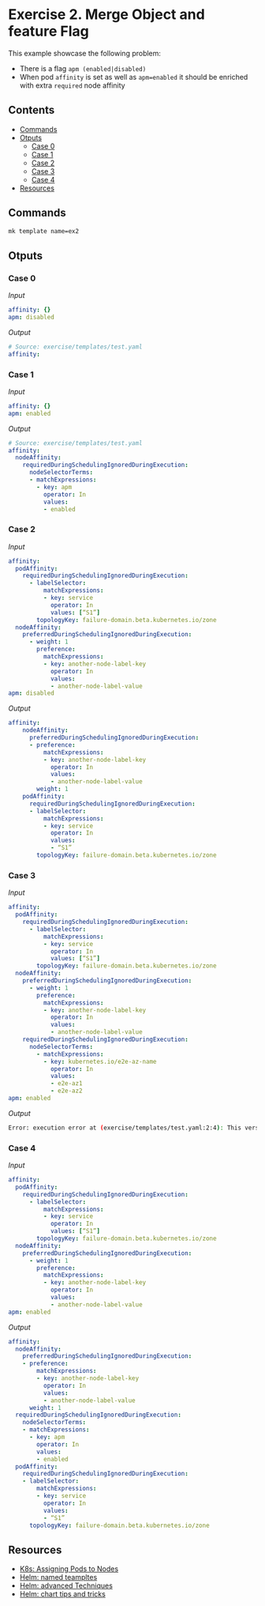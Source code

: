 # Exercise 2. Merge Object and feature Flag

This example showcase the following problem:

- There is a flag `apm (enabled|disabled)`
- When pod `affinity` is set as well as `apm=enabled` it should be enriched with extra `required` node affinity

<!-- START doctoc generated TOC please keep comment here to allow auto update -->
<!-- DON'T EDIT THIS SECTION, INSTEAD RE-RUN doctoc TO UPDATE -->
## Contents

- [Commands](#commands)
- [Otputs](#otputs)
  - [Case 0](#case-0)
  - [Case 1](#case-1)
  - [Case 2](#case-2)
  - [Case 3](#case-3)
  - [Case 4](#case-4)
- [Resources](#resources)

<!-- END doctoc generated TOC please keep comment here to allow auto update -->

## Commands

```sh
mk template name=ex2
```

## Otputs

### Case 0

_Input_

```yaml
affinity: {}
apm: disabled
```

_Output_

```yaml
# Source: exercise/templates/test.yaml
affinity:
```

### Case 1

_Input_

```yml
affinity: {}
apm: enabled
```

_Output_

```yml
# Source: exercise/templates/test.yaml
affinity:
  nodeAffinity:
    requiredDuringSchedulingIgnoredDuringExecution:
      nodeSelectorTerms:
      - matchExpressions:
        - key: apm
          operator: In
          values:
          - enabled
```

### Case 2

_Input_

```yml
affinity:
  podAffinity:
    requiredDuringSchedulingIgnoredDuringExecution:
      - labelSelector:
          matchExpressions:
          - key: service
            operator: In
            values: [“S1”]
        topologyKey: failure-domain.beta.kubernetes.io/zone
  nodeAffinity:
    preferredDuringSchedulingIgnoredDuringExecution:
      - weight: 1
        preference:
          matchExpressions:
          - key: another-node-label-key
            operator: In
            values:
            - another-node-label-value
apm: disabled
```

_Output_

```yml
affinity:
    nodeAffinity:
      preferredDuringSchedulingIgnoredDuringExecution:
      - preference:
          matchExpressions:
          - key: another-node-label-key
            operator: In
            values:
            - another-node-label-value
        weight: 1
    podAffinity:
      requiredDuringSchedulingIgnoredDuringExecution:
      - labelSelector:
          matchExpressions:
          - key: service
            operator: In
            values:
            - “S1”
        topologyKey: failure-domain.beta.kubernetes.io/zone
```

### Case 3

_Input_

```yaml
affinity:
  podAffinity:
    requiredDuringSchedulingIgnoredDuringExecution:
      - labelSelector:
          matchExpressions:
          - key: service
            operator: In
            values: [“S1”]
        topologyKey: failure-domain.beta.kubernetes.io/zone
  nodeAffinity:
    preferredDuringSchedulingIgnoredDuringExecution:
      - weight: 1
        preference:
          matchExpressions:
          - key: another-node-label-key
            operator: In
            values:
            - another-node-label-value
    requiredDuringSchedulingIgnoredDuringExecution:
      nodeSelectorTerms:
        - matchExpressions:
          - key: kubernetes.io/e2e-az-name
            operator: In
            values:
            - e2e-az1
            - e2e-az2
apm: enabled
```

_Output_

```sh
Error: execution error at (exercise/templates/test.yaml:2:4): This version of the chart does not support `apm=enabled` and .affinity.requiredDuringSchedulingIgnoredDuringExecution at the same time
```

### Case 4

_Input_

```yaml
affinity:
  podAffinity:
    requiredDuringSchedulingIgnoredDuringExecution:
      - labelSelector:
          matchExpressions:
          - key: service
            operator: In
            values: [“S1”]
        topologyKey: failure-domain.beta.kubernetes.io/zone
  nodeAffinity:
    preferredDuringSchedulingIgnoredDuringExecution:
      - weight: 1
        preference:
          matchExpressions:
          - key: another-node-label-key
            operator: In
            values:
            - another-node-label-value
apm: enabled
```

_Output_

```yml
affinity:
  nodeAffinity:
    preferredDuringSchedulingIgnoredDuringExecution:
    - preference:
        matchExpressions:
        - key: another-node-label-key
          operator: In
          values:
          - another-node-label-value
      weight: 1
  requiredDuringSchedulingIgnoredDuringExecution:
    nodeSelectorTerms:
    - matchExpressions:
      - key: apm
        operator: In
        values:
        - enabled
  podAffinity:
    requiredDuringSchedulingIgnoredDuringExecution:
    - labelSelector:
        matchExpressions:
        - key: service
          operator: In
          values:
          - “S1”
      topologyKey: failure-domain.beta.kubernetes.io/zone
```

## Resources

- [K8s: Assigning Pods to Nodes](https://kubernetes.io/docs/concepts/scheduling-eviction/assign-pod-node/)
- [Helm: named teampltes](https://helm.sh/docs/chart_template_guide/named_templates/)
- [Helm: advanced Techniques](https://blog.flant.com/advanced-helm-templating/)
- [Helm: chart tips and tricks](https://helm.sh/docs/howto/charts_tips_and_tricks/)
